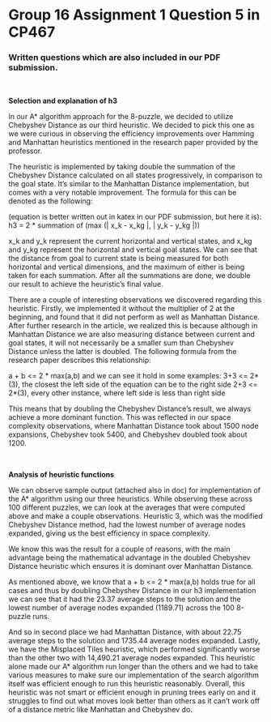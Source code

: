 # Group 16 Assignment 1 Question 5 in CP467
### Written questions which are also included in our PDF submission.

<br>

**Selection and explanation of h3**

In our A* algorithm approach for the 8-puzzle, we decided to utilize Chebyshev Distance as our third heuristic. We decided to pick this one as we were curious in observing the efficiency improvements over Hamming and Manhattan heuristics mentioned in the research paper provided by the professor.

The heuristic is implemented by taking double the summation of the Chebyshev Distance calculated on all states progressively, in comparison to the goal state. It’s similar to the Manhattan Distance implementation, but comes with a very notable improvement. The formula for this can be denoted as the following:

(equation is better written out in katex in our PDF submission, but here it is):
h3 = 2 * summation of (max (| x_k - x_kg |, | y_k - y_kg |))

x_k and y_k represent the current horizontal and vertical states, and x_kg and y_kg represent the horizontal and vertical goal states. We can see that the distance from goal to current state is being measured for both horizontal and vertical dimensions, and the maximum of either is being taken for each summation. After all the summations are done, we double our result to achieve the heuristic’s final value.

There are a couple of interesting observations we discovered regarding this heuristic. Firstly, we implemented it without the multiplier of 2 at the beginning, and found that it did not perform as well as Manhattan Distance. After further research in the article, we realized this is because although in Manhattan Distance we are also measuring distance between current and goal states, it will not necessarily be a smaller sum than Chebyshev Distance unless the latter is doubled. The following formula from the research paper describes this relationship:

a + b <= 2 * max(a,b) and we can see it hold in some examples: 
3+3 <= 2*(3), the closest the left side of the equation can be to the right side
2+3 <= 2*(3), every other instance, where left side is less than right side

This means that by doubling the Chebyshev Distance’s result, we always achieve a more dominant function. This was reflected in our space complexity observations, where Manhattan Distance took about 1500 node expansions, Chebyshev took 5400, and Chebyshev doubled took about 1200.

<br>

**Analysis of heuristic functions**

We can observe sample output (attached also in doc) for implementation of the A* algorithm using our three heuristics. While observing these across 100 different puzzles, we can look at the averages that were computed above and make a couple observations. Heuristic 3, which was the modified Chebyshev Distance method, had the lowest number of average nodes expanded, giving us the best efficiency in space complexity. 

We know this was the result for a couple of reasons, with the main advantage being the mathematical advantage in the doubled Chebyshev Distance heuristic which ensures it is dominant over Manhattan Distance. 

As mentioned above, we know that a + b <= 2 * max(a,b) holds true for all cases and thus by doubling Chebyshev Distance in our h3 implementation we can see that it had the 23.37 average steps to the solution and the lowest number of average nodes expanded (1189.71) across the 100 8-puzzle runs. 

And so in second place we had Manhattan Distance, with about 22.75 average steps to the solution and 1735.44 average nodes expanded. Lastly, we have the Misplaced Tiles heuristic, which performed significantly worse than the other two with 14,490.21 average nodes expanded. This heuristic alone made our A* algorithm run longer than the others and we had to take various measures to make sure our implementation of the search algorithm itself was efficient enough to run this heuristic reasonably. Overall, this heuristic was not smart or efficient enough in pruning trees early on and it struggles to find out what moves look better than others as it can’t work off of a distance metric like Manhattan and Chebyshev do.
